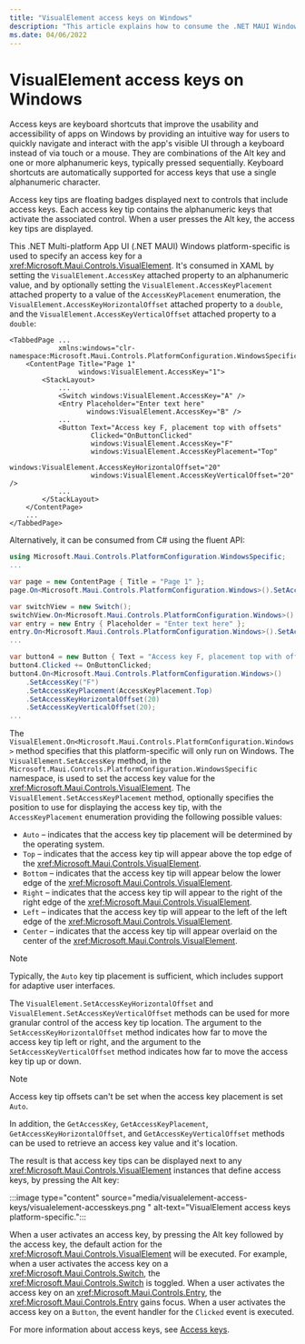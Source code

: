 ```yaml
---
title: "VisualElement access keys on Windows"
description: "This article explains how to consume the .NET MAUI Windows platform-specific that specifies an access key for a VisualElement."
ms.date: 04/06/2022
---
```


# VisualElement access keys on Windows

Access keys are keyboard shortcuts that improve the usability and accessibility of apps on Windows by providing an intuitive way for users to quickly navigate and interact with the app's visible UI through a keyboard instead of via touch or a mouse. They are combinations of the Alt key and one or more alphanumeric keys, typically pressed sequentially. Keyboard shortcuts are automatically supported for access keys that use a single alphanumeric character.

Access key tips are floating badges displayed next to controls that include access keys. Each access key tip contains the alphanumeric keys that activate the associated control. When a user presses the Alt key, the access key tips are displayed.

This .NET Multi-platform App UI (.NET MAUI) Windows platform-specific is used to specify an access key for a <xref:Microsoft.Maui.Controls.VisualElement>. It's consumed in XAML by setting the `VisualElement.AccessKey` attached property to an alphanumeric value, and by optionally setting the `VisualElement.AccessKeyPlacement` attached property to a value of the `AccessKeyPlacement` enumeration, the `VisualElement.AccessKeyHorizontalOffset` attached property to a `double`, and the `VisualElement.AccessKeyVerticalOffset` attached property to a `double`:

```xaml
<TabbedPage ...
            xmlns:windows="clr-namespace:Microsoft.Maui.Controls.PlatformConfiguration.WindowsSpecific;assembly=Microsoft.Maui.Controls">
    <ContentPage Title="Page 1"
                 windows:VisualElement.AccessKey="1">
        <StackLayout>
            ...
            <Switch windows:VisualElement.AccessKey="A" />
            <Entry Placeholder="Enter text here"
                   windows:VisualElement.AccessKey="B" />
            ...
            <Button Text="Access key F, placement top with offsets"
                    Clicked="OnButtonClicked"
                    windows:VisualElement.AccessKey="F"
                    windows:VisualElement.AccessKeyPlacement="Top"
                    windows:VisualElement.AccessKeyHorizontalOffset="20"
                    windows:VisualElement.AccessKeyVerticalOffset="20" />
            ...
        </StackLayout>
    </ContentPage>
    ...
</TabbedPage>
```

Alternatively, it can be consumed from C# using the fluent API:

```csharp
using Microsoft.Maui.Controls.PlatformConfiguration.WindowsSpecific;
...

var page = new ContentPage { Title = "Page 1" };
page.On<Microsoft.Maui.Controls.PlatformConfiguration.Windows>().SetAccessKey("1");

var switchView = new Switch();
switchView.On<Microsoft.Maui.Controls.PlatformConfiguration.Windows>().SetAccessKey("A");
var entry = new Entry { Placeholder = "Enter text here" };
entry.On<Microsoft.Maui.Controls.PlatformConfiguration.Windows>().SetAccessKey("B");
...

var button4 = new Button { Text = "Access key F, placement top with offsets" };
button4.Clicked += OnButtonClicked;
button4.On<Microsoft.Maui.Controls.PlatformConfiguration.Windows>()
    .SetAccessKey("F")
    .SetAccessKeyPlacement(AccessKeyPlacement.Top)
    .SetAccessKeyHorizontalOffset(20)
    .SetAccessKeyVerticalOffset(20);
...
```

The `VisualElement.On<Microsoft.Maui.Controls.PlatformConfiguration.Windows>` method specifies that this platform-specific will only run on Windows. The `VisualElement.SetAccessKey` method, in the `Microsoft.Maui.Controls.PlatformConfiguration.WindowsSpecific` namespace, is used to set the access key value for the <xref:Microsoft.Maui.Controls.VisualElement>. The `VisualElement.SetAccessKeyPlacement` method, optionally specifies the position to use for displaying the access key tip, with the `AccessKeyPlacement` enumeration providing the following possible values:

- `Auto` – indicates that the access key tip placement will be determined by the operating system.
- `Top` – indicates that the access key tip will appear above the top edge of the <xref:Microsoft.Maui.Controls.VisualElement>.
- `Bottom` – indicates that the access key tip will appear below the lower edge of the <xref:Microsoft.Maui.Controls.VisualElement>.
- `Right` – indicates that the access key tip will appear to the right of the right edge of the <xref:Microsoft.Maui.Controls.VisualElement>.
- `Left` – indicates that the access key tip will appear to the left of the left edge of the <xref:Microsoft.Maui.Controls.VisualElement>.
- `Center` – indicates that the access key tip will appear overlaid on the center of the <xref:Microsoft.Maui.Controls.VisualElement>.

> [!NOTE]
> Typically, the `Auto` key tip placement is sufficient, which includes support for adaptive user interfaces.

The `VisualElement.SetAccessKeyHorizontalOffset` and `VisualElement.SetAccessKeyVerticalOffset` methods can be used for more granular control of the access key tip location. The argument to the `SetAccessKeyHorizontalOffset` method indicates how far to move the access key tip left or right, and the argument to the `SetAccessKeyVerticalOffset` method indicates how far to move the access key tip up or down.

>[!NOTE]
> Access key tip offsets can't be set when the access key placement is set `Auto`.

In addition, the `GetAccessKey`, `GetAccessKeyPlacement`, `GetAccessKeyHorizontalOffset`, and `GetAccessKeyVerticalOffset` methods can be used to retrieve an access key value and it's location.

The result is that access key tips can be displayed next to any <xref:Microsoft.Maui.Controls.VisualElement> instances that define access keys, by pressing the Alt key:

:::image type="content" source="media/visualelement-access-keys/visualelement-accesskeys.png " alt-text="VisualElement access keys platform-specific.":::

When a user activates an access key, by pressing the Alt key followed by the access key, the default action for the <xref:Microsoft.Maui.Controls.VisualElement> will be executed. For example, when a user activates the access key on a <xref:Microsoft.Maui.Controls.Switch>, the <xref:Microsoft.Maui.Controls.Switch> is toggled. When a user activates the access key on an <xref:Microsoft.Maui.Controls.Entry>, the <xref:Microsoft.Maui.Controls.Entry> gains focus. When a user activates the access key on a `Button`, the event handler for the `Clicked` event is executed.

<!-- > [!WARNING]
> By default, when a modal dialog is displayed any access keys that are defined on the page behind the dialog can still be activated. However, custom logic can be written to disable access keys in this scenario. This can be achieved by handling the `Dispatcher.AcceleratorKeyActivated` event in the `MainPage` class of your UWP project, and in the event handler setting the `Handled` property of the event arguments to `true` when a modal dialog is displayed. -->

For more information about access keys, see [Access keys](/windows/apps/design/input/access-keys).
